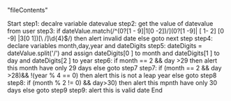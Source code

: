 "fileContents"


Start
step1: decalre variable datevalue 
step2: get the value of datevalue from user
step3: if dateValue.match(/^(0?[1 - 9]|1[0 -2])\/](0?[1 -9]| [ 1- 2] [0 -9] |3[0 1])[\ /]\d{4}$/) then alert invalid date else goto next step
step4: declare variables month,day,year and dateDigits 
step5: dateDigits = dateValue.split('/') and assign dateDigits[0 ] to month and dateDigits[1 ] to day and dateDigits[2 ] to year
step6: if month == 2 && day >29 then alert this month have only 29 days else goto step7
step7: if (month == 2 && day >28)&& !(year % 4 == 0) then alert this is not a leap year else goto step8
step8: if (month % 2 != 0) && day>30) then alert this mpnth have only 30 days else goto step9
step9: alert this is valid date
End 
